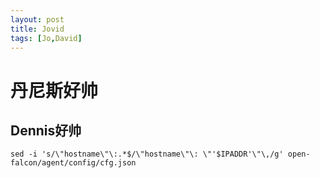 ```yaml
---
layout: post
title: Jovid
tags: [Jo,David]
---
```


# 丹尼斯好帅

## Dennis好帅



```
sed -i 's/\"hostname\"\:.*$/\"hostname\"\: \"'$IPADDR'\"\,/g' open-falcon/agent/config/cfg.json
```
